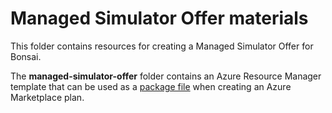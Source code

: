 # Managed Simulator Offer materials

This folder contains resources for creating a Managed Simulator Offer for Bonsai.

The **managed-simulator-offer** folder contains an Azure Resource Manager template that can be used as a [package file](https://docs.microsoft.com/en-us/azure/marketplace/azure-app-managed#upload-a-package-file) when creating an Azure Marketplace plan.
